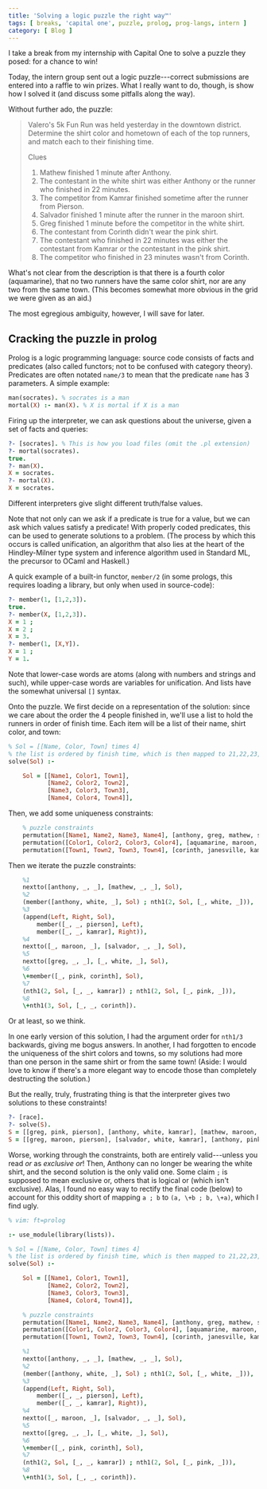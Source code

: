 ```yaml
---
title: 'Solving a logic puzzle the right way™'
tags: [ breaks, 'capital one', puzzle, prolog, prog-langs, intern ]
category: [ Blog ]
---
```


I take a break from my internship with Capital One to solve a puzzle they posed:
for a chance to win!

Today, the intern group sent out a logic puzzle---correct submissions are
entered into a raffle to win prizes. What I really want to do, though, is show
how I solved it (and discuss some pitfalls along the way).

Without further ado, the puzzle:

> Valero's 5k Fun Run was held yesterday in the downtown district. Determine the
> shirt color and hometown of each of the top runners, and match each to their
> finishing time.
>
> Clues
>
> 1. Mathew finished 1 minute after Anthony.
> 2. The contestant in the white shirt was either Anthony or the runner who
>    finished in 22 minutes.
> 3. The competitor from Kamrar finished sometime after the runner from Pierson.
> 4. Salvador finished 1 minute after the runner in the maroon shirt.
> 5. Greg finished 1 minute before the competitor in the white shirt.
> 6. The contestant from Corinth didn't wear the pink shirt.
> 7. The contestant who finished in 22 minutes was either the contestant from
>    Kamrar or the contestant in the pink shirt.
> 8. The competitor who finished in 23 minutes wasn't from Corinth.

What's not clear from the description is that there is a fourth color
(aquamarine), that no two runners have the same color shirt, nor are any two
from the same town. (This becomes somewhat more obvious in the grid we were
given as an aid.)

The most egregious ambiguity, however, I will save for later.

## Cracking the puzzle in prolog

Prolog is a logic programming language: source code consists of facts and
predicates (also called functors; not to be confused with category theory).
Predicates are often notated `name/3` to mean that the predicate `name` has 3
parameters. A simple example:

```prolog
man(socrates). % socrates is a man
mortal(X) :- man(X). % X is mortal if X is a man
```

Firing up the interpreter, we can ask questions about the universe, given a set
of facts and queries:

```prolog
?- [socrates]. % This is how you load files (omit the .pl extension)
?- mortal(socrates).
true.
?- man(X).
X = socrates.
?- mortal(X).
X = socrates.
```

Different interpreters give slight different truth/false values.

Note that not only can we ask if a predicate is true for a value, but we can
ask which values satisfy a predicate! With properly coded predicates, this can
be used to generate solutions to a problem. (The process by which this occurs is
called unification, an algorithm that also lies at the heart of the
Hindley-Milner type system and inference algorithm used in Standard ML, the
precursor to OCaml and Haskell.)

A quick example of a built-in functor, `member/2` (in some prologs, this
requires loading a library, but only when used in source-code):

```prolog
?- member(1, [1,2,3]).
true.
?- member(X, [1,2,3]).
X = 1 ;
X = 2 ;
X = 3.
?- member(1, [X,Y]).
X = 1 ;
Y = 1.
```

Note that lower-case words are atoms (along with numbers and strings and such),
while upper-case words are variables for unification. And lists have the
somewhat universal `[]` syntax.

Onto the puzzle. We first decide on a representation of the solution: since we
care about the order the 4 people finished in, we'll use a list to hold the
runners in order of finish time. Each item will be a list of their name, shirt
color, and town:

```prolog
% Sol = [[Name, Color, Town] times 4]
% the list is ordered by finish time, which is then mapped to 21,22,23,24
solve(Sol) :-

    Sol = [[Name1, Color1, Town1],
           [Name2, Color2, Town2],
           [Name3, Color3, Town3],
           [Name4, Color4, Town4]],
```

Then, we add some uniqueness constraints:

```prolog
    % puzzle constraints
    permutation([Name1, Name2, Name3, Name4], [anthony, greg, mathew, salvador]),
    permutation([Color1, Color2, Color3, Color4], [aquamarine, maroon, pink, white]),
    permutation([Town1, Town2, Town3, Town4], [corinth, janesville, kamrar, pierson]),
```

Then we iterate the puzzle constraints:

```prolog
    %1
    nextto([anthony, _, _], [mathew, _, _], Sol),
    %2
    (member([anthony, white, _], Sol) ; nth1(2, Sol, [_, white, _])),
    %3
    (append(Left, Right, Sol),
        member([_, _, pierson], Left),
        member([_, _, kamrar], Right)),
    %4
    nextto([_, maroon, _], [salvador, _, _], Sol),
    %5
    nextto([greg, _, _], [_, white, _], Sol),
    %6
    \+member([_, pink, corinth], Sol),
    %7
    (nth1(2, Sol, [_, _, kamrar]) ; nth1(2, Sol, [_, pink, _])),
    %8
    \+nth1(3, Sol, [_, _, corinth]).
```

Or at least, so we think.

In one early version of this solution, I had the argument order for `nth1/3`
backwards, giving me bogus answers. In another, I had forgotten to encode the
uniqueness of the shirt colors and towns, so my solutions had more than one
person in the same shirt or from the same town!  (Aside: I would love to know if
there's a more elegant way to encode those than completely destructing the
solution.)

But the really, truly, frustrating thing is that the interpreter gives two
solutions to these constraints!

```prolog
?- [race].
?- solve(S).
S = [[greg, pink, pierson], [anthony, white, kamrar], [mathew, maroon, janesville], [salvador, aquamarine, corinth]] ;
S = [[greg, maroon, pierson], [salvador, white, kamrar], [anthony, pink, janesville], [mathew, aquamarine, corinth]] ;
```

Worse, working through the constraints, both are entirely valid---unless you
read *or* as *exclusive or*! Then, Anthony can no longer be wearing the white
shirt, and the second solution is the only valid one. Some claim `;` is supposed
to mean exclusive or, others that is logical or (which isn't exclusive). Alas,
I found no easy way to rectify the final code (below) to account for this
oddity short of mapping `a ; b` to `(a, \+b ; b, \+a)`, which I find ugly.

```prolog
% vim: ft=prolog

:- use_module(library(lists)).

% Sol = [[Name, Color, Town] times 4]
% the list is ordered by finish time, which is then mapped to 21,22,23,24
solve(Sol) :-

    Sol = [[Name1, Color1, Town1],
           [Name2, Color2, Town2],
           [Name3, Color3, Town3],
           [Name4, Color4, Town4]],

    % puzzle constraints
    permutation([Name1, Name2, Name3, Name4], [anthony, greg, mathew, salvador]),
    permutation([Color1, Color2, Color3, Color4], [aquamarine, maroon, pink, white]),
    permutation([Town1, Town2, Town3, Town4], [corinth, janesville, kamrar, pierson]),

    %1
    nextto([anthony, _, _], [mathew, _, _], Sol),
    %2
    (member([anthony, white, _], Sol) ; nth1(2, Sol, [_, white, _])),
    %3
    (append(Left, Right, Sol),
        member([_, _, pierson], Left),
        member([_, _, kamrar], Right)),
    %4
    nextto([_, maroon, _], [salvador, _, _], Sol),
    %5
    nextto([greg, _, _], [_, white, _], Sol),
    %6
    \+member([_, pink, corinth], Sol),
    %7
    (nth1(2, Sol, [_, _, kamrar]) ; nth1(2, Sol, [_, pink, _])),
    %8
    \+nth1(3, Sol, [_, _, corinth]).
```

